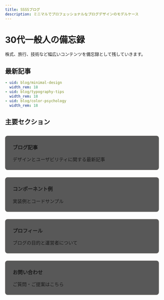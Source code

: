 ```yaml
---
title: SSSSブログ
description: ミニマルでプロフェッショナルなブログデザインのモデルケース
---
```


# 30代一般人の備忘録

株式、旅行、技術など幅広いコンテンツを備忘録として残していきます。

## 最新記事

```yaml cards
- uid: blog/minimal-design
  width_rem: 18
- uid: blog/typography-tips
  width_rem: 18
- uid: blog/color-psychology
  width_rem: 18
```

## 主要セクション

<div class="section-cards">
  <a href="/blog" class="section-card">
    <h3>ブログ記事</h3>
    <p>デザインとユーザビリティに関する最新記事</p>
  </a>
  
  <a href="/examples" class="section-card">
    <h3>コンポーネント例</h3>
    <p>実装例とコードサンプル</p>
  </a>
  
  <a href="/about" class="section-card">
    <h3>プロフィール</h3>
    <p>ブログの目的と運営者について</p>
  </a>
  
  <a href="/contact" class="section-card">
    <h3>お問い合わせ</h3>
    <p>ご質問・ご提案はこちら</p>
  </a>
</div>

<style>
  .section-cards {
    display: grid;
    grid-template-columns: repeat(auto-fill, minmax(280px, 1fr));
    gap: 1.5rem;
    margin: 2rem 0;
  }
  
  .section-card {
    background-color: rgba(18, 18, 18, 0.7);
    border: 1px solid rgba(138, 115, 85, 0.15);
    border-radius: 8px;
    padding: 1.5rem;
    text-decoration: none;
    color: var(--content-color);
    transition: transform 0.3s, box-shadow 0.3s;
  }
  
  .section-card:hover {
    transform: translateY(-5px);
    box-shadow: 0 8px 16px rgba(0, 0, 0, 0.2);
    border-color: rgba(138, 115, 85, 0.3);
  }
  
  .section-card h3 {
    margin-top: 0;
    color: var(--front-blue);
  }
  
  .section-card p {
    margin-bottom: 0;
    font-size: 0.95rem;
  }
</style>
